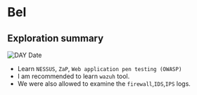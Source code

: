 # Bel

## Exploration summary
![DAY Date](https://img.shields.io/badge/DAY_01-06/04/2025-blue?style=for-the-badge)
- Learn `NESSUS`, `ZaP`, `Web application pen testing (OWASP)`
- I am recommended to learn `wazuh` tool.
- We were also allowed to examine the `firewall`,`IDS`,`IPS` logs.
